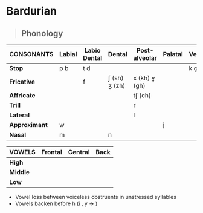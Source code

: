 # Bardurian
> ## Phonology
| CONSONANTS | Labial | Labio Dental | Dental | Post-alveolar | Palatal | Velar | Glottal
|--|--|--|--|--|--|-|-
| **Stop** | p b | t d | | | | k g
| **Fricative**| | f | ʃ (sh) ʒ (zh) | x (kh) ɣ (gh) | | | h
| **Affricate**| | | | tʃ (ch)
| **Trill**| | | | r
| **Lateral**| | | | l 
| **Approximant** | w | | | | j
| **Nasal** | m | | n
>
| VOWELS | Frontal | Central | Back
|--|--|--|-
| **High** 
| **Middle** |
| **Low** |
>
- Vowel loss between voiceless obstruents in unstressed syllables
- Vowels backen before h (i , y → )
